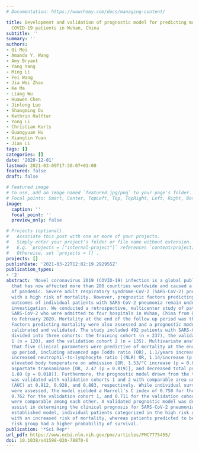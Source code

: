 ```yaml
---
# Documentation: https://wowchemy.com/docs/managing-content/

title: Development and validation of prognostic model for predicting mortality of
  COVID-19 patients in Wuhan, China
subtitle: ''
summary: ''
authors:
- Qi Mei
- Amanda Y. Wang
- Amy Bryant
- Yang Yang
- Ming Li
- Fei Wang
- Jia Wei Zhao
- Ke Ma
- Liang Wu
- Huawen Chen
- Jinlong Luo
- Shangming Du
- Kathrin Halfter
- Yong Li
- Christian Kurts
- Guangyuan Hu
- Xianglin Yuan
- Jian Li
tags: []
categories: []
date: '2020-12-01'
lastmod: 2021-03-09T17:50:07+01:00
featured: false
draft: false

# Featured image
# To use, add an image named `featured.jpg/png` to your page's folder.
# Focal points: Smart, Center, TopLeft, Top, TopRight, Left, Right, BottomLeft, Bottom, BottomRight.
image:
  caption: ''
  focal_point: ''
  preview_only: false

# Projects (optional).
#   Associate this post with one or more of your projects.
#   Simply enter your project's folder or file name without extension.
#   E.g. `projects = ["internal-project"]` references `content/project/deep-learning/index.md`.
#   Otherwise, set `projects = []`.
projects: []
publishDate: '2021-03-22T12:02:19.292955Z'
publication_types:
- '2'
abstract: 'Novel coronavirus 2019 (COVID-19) infection is a global public health issue,
  that has now affected more than 200 countries worldwide and caused a second wave
  of pandemic. Severe adult respiratory syndrome-CoV-2 (SARS-CoV-2) pneumonia is associated
  with a high risk of mortality. However, prognostic factors predicting poor clinical
  outcomes of individual patients with SARS-CoV-2 pneumonia remain under intensive
  investigation. We conducted a retrospective, multicenter study of patients with
  SARS-CoV-2 who were admitted to four hospitals in Wuhan, China from December 2019
  to February 2020. Mortality at the end of the follow up period was the primary outcome.
  Factors predicting mortality were also assessed and a prognostic model was developed,
  calibrated and validated. The study included 492 patients with SARS-CoV-2 who were
  divided into three cohorts: the training cohort (n = 237), the validation cohort
  1 (n = 120), and the validation cohort 2 (n = 135). Multivariate analysis showed
  that five clinical parameters were predictive of mortality at the end of follow
  up period, including advanced age [odds ratio (OR), 1.1/years increase (p textless 0.001)],
  increased neutrophil-to-lymphocyte ratio [(NLR) OR, 1.14/increase (p textless 0.001)],
  elevated body temperature on admission [OR, 1.53/°C increase (p = 0.005)], increased
  aspartate transaminase [OR, 2.47 (p = 0.019)], and decreased total protein [OR,
  1.69 (p = 0.018)]. Furthermore, the prognostic model drawn from the training cohort
  was validated with validation cohorts 1 and 2 with comparable area under curves
  (AUC) at 0.912, 0.928, and 0.883, respectively. While individual survival probabilities
  were assessed, the model yielded a Harrell’s C index of 0.758 for the training cohort,
  0.762 for the validation cohort 1, and 0.711 for the validation cohort 2, which
  were comparable among each other. A validated prognostic model was developed to
  assist in determining the clinical prognosis for SARS-CoV-2 pneumonia. Using this
  established model, individual patients categorized in the high risk group were associated
  with an increased risk of mortality, whereas patients predicted to be in the low
  risk group had a higher probability of survival.'
publication: '*Sci Rep*'
url_pdf: https://www.ncbi.nlm.nih.gov/pmc/articles/PMC7775455/
doi: 10.1038/s41598-020-78870-6
---
```

